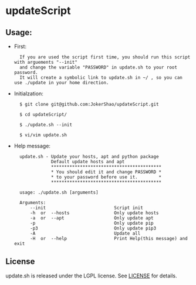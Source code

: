 # updateScript

## Usage:
* First:

		If you are used the script first time, you should run this script with arguements "--init"
		and change the variable "PASSWORD" in update.sh to your root password.
		It will create a symbolic link to update.sh in ~/ , so you can use ./update in your home direction.

* Initialzation:

		$ git clone git@github.com:JokerShao/updateScript.git

		$ cd updateScript/

		$ ./update.sh --init

		$ vi/vim update.sh

* Help message:

		update.sh - Update your hosts, apt and python package
		            Default update hosts and apt
		            ******************************************
		            * You should edit it and change PASSWORD *
		            * to your password before use it.        *
		            ******************************************
		 
		usage: ./update.sh [arguments]
 
		Arguments:
			--init                          Script init
			-h  or  --hosts                 Only update hosts
			-a  or  --apt                   Only update apt
			-p                              Only update pip
			-p3                             Only update pip3
			-A                              Update all
			-H  or  --help                  Print Help(this message) and exit

## License
update.sh is released under the LGPL license. See [LICENSE](https://raw.githubusercontent.com/JokerShao/updateScript/master/LICENSE) for details.
